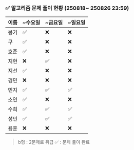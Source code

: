 ### ✅ 알고리즘 문제 풀이 현황 (250818~ 250826 23:59)

| 이름   | ~수요일 | ~금요일 | ~일요일 | 
|--------|--------|--------|--------|
| 봉기   | ✅      | ❌     | ❌     | 
| 구     | ✅     | ❌     | ❌     | 
| 호준   | ✅     | ❌     | ❌     | 
| 지현   | ❌     | ✅     | ❌     | 
| 지선   | ✅     | ❌     | ❌     | 
| 경민   | ❌     | ❌     | ❌     | 
| 민지   | ✅     | ✅     | ✅     | 
| 소연   | ✅     | ❌     | ❌     | 
| 수희   | ✅     | ✅     | ✅     | 
| 성민   | ✅     | ✅     | ✅     | ✅
| 용훈  | ❌      | ❌      | ❌      | 

> b형 : 2문제로 취급
> ✅ : 문제 풀이 완료
